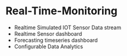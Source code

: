 # Real-Time-Monitoring
- Realtime Simulated IOT Sensor Data stream
- Realtime Sensor dashboard
- Forecasting timeseries dashboard
- Configurable Data Analytics
  
